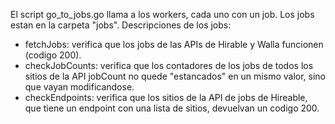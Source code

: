 El script go_to_jobs.go llama a los workers, cada uno con un job. Los jobs estan en la carpeta "jobs".
Descripciones de los jobs:
- fetchJobs: verifica que los jobs de las APIs de Hirable y Walla funcionen (codigo 200).
- checkJobCounts: verifica que los contadores de los jobs de todos los sitios de la API jobCount no quede "estancados" en un mismo valor, sino que vayan modificandose.
- checkEndpoints: verifica que los sitios de la API de jobs de Hireable, que tiene un endpoint con una lista de sitios, devuelvan un codigo 200.
